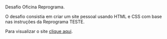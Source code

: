 #
Desafio Oficina Reprograma.

O desafio consistia em criar um site pessoal usando HTML e CSS com base nas instruções da Reprograma TESTE.

Para visualizar o site <a href="https://primeirosite-jumara.netlify.app/" target="_blank">clique aqui<a/>.
#